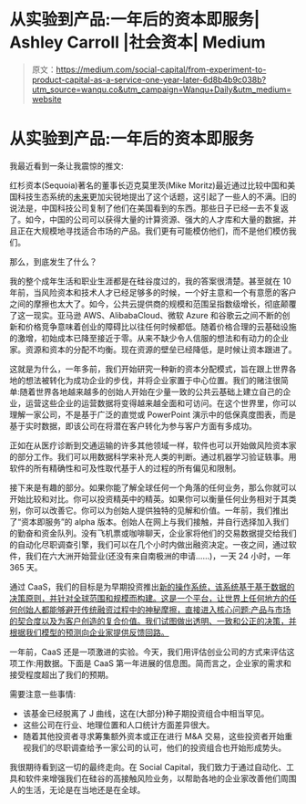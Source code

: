 # 从实验到产品:一年后的资本即服务| Ashley Carroll |社会资本| Medium

> 原文：<https://medium.com/social-capital/from-experiment-to-product-capital-as-a-service-one-year-later-6d8b4b9c038b?utm_source=wanqu.co&utm_campaign=Wanqu+Daily&utm_medium=website>

# 从实验到产品:一年后的资本即服务

我最近看到一条让我震惊的推文:



红杉资本(Sequoia)著名的董事长迈克莫里茨(Mike Moritz)最近通过比较中国和美国科技生态系统的[未来](https://www.ft.com/content/42daca9e-facc-11e7-9bfc-052cbba03425)更加尖锐地提出了这个话题，这引起了一些人的不满。旧的说法是，中国科技公司复制了他们在美国看到的东西。那些日子已经一去不复返了。如今，中国的公司可以获得大量的计算资源、强大的人才库和大量的数据，并且正在大规模地寻找适合市场的产品。我们更有可能模仿他们，而不是他们模仿我们。

那么，到底发生了什么？

我的整个成年生活和职业生涯都是在硅谷度过的，我的答案很清楚。甚至就在 10 年前，当风险资本和技术人才已经足够多的时候，一个好主意和一个有意愿的客户之间的摩擦也太大了。如今，公共云提供商的规模和范围呈指数级增长，彻底颠覆了这一现实。亚马逊 AWS、AlibabaCloud、微软 Azure 和谷歌云之间不断的创新和价格竞争意味着创业的障碍比以往任何时候都低。随着价格合理的云基础设施的激增，初始成本已降至接近于零。从来不缺少令人信服的想法和有动力的企业家。资源和资本的分配不均衡。现在资源的壁垒已经降低，是时候让资本跟进了。

这就是为什么，一年多前，我们开始研究一种新的资本分配模式，旨在跟上世界各地的想法被转化为成功企业的步伐，并将企业家置于中心位置。我们的赌注很简单:随着世界各地越来越多的创始人开始在少量一致的公共云基础上建立自己的企业，运营这些企业的运营数据将变得越来越全面和可访问。在这个世界里，你可以理解一家公司，不是基于广泛的直觉或 PowerPoint 演示中的低保真度图表，而是基于实时数据，即该公司在将潜在客户转化为参与客户方面有多成功。

正如在从医疗诊断到交通运输的许多其他领域一样，软件也可以开始做风险资本家的部分工作。我们可以用数据科学来补充人类的判断。通过机器学习验证轶事。用软件的所有精确性和可及性取代基于人的过程的所有偏见和限制。

接下来是有趣的部分。如果你能了解全球任何一个角落的任何业务，那么你就可以开始比较和对比。你可以投资精英中的精英。如果你可以衡量任何业务相对于其类别，你可以改善它。你可以为创始人提供独特的见解和价值。一年前，我们推出了“资本即服务”的 alpha 版本。创始人在网上与我们接触，并自行选择加入我们的勤奋和资金队列。没有飞机票或咖啡聊天，企业家将他们的交易数据提交给我们的自动化尽职调查引擎，我们可以在几个小时内做出融资决定。一夜之间，通过软件，我们在六大洲开始营业(还没有来自南极洲的申请……)，一天 24 小时，一年 365 天。

通过 CaaS，我们的目标是为早期投资推出[新的操作系统，该系统基于基于数据的决策原则，并针对全球范围和规模而构建。这是一个平台，让世界上任何地方的任何创始人都能够避开传统融资过程中的神秘摩擦，直接进入核心问题:产品与市场的契合度以及为客户创造的复合价值。我们试图做出透明、一致和公正的决策，并根据我们模型的预测向企业家提供反馈回路。](/social-capital/capital-as-a-service-a-new-operating-system-for-early-stage-investing-6d001416c0df)

一年前，CaaS 还是一项激进的实验。今天，我们用评估创业公司的方式来评估这项工作:用数据。下面是 CaaS 第一年进展的信息图。简而言之，企业家的需求和接受程度超出了我们的预期。



需要注意一些事情:

*   该基金已经脱离了 J 曲线，这在(大部分)种子期投资组合中相当罕见。
*   这些公司在行业、地理位置和人口统计方面差异很大。
*   随着其他投资者寻求筹集额外资本或正在进行 M&A 交易，这些投资者开始重视我们的尽职调查给予一家公司的认可，他们的投资组合也开始形成势头。

我很期待看到这一切的最终走向。在 Social Capital，我们致力于通过自动化、工具和软件来增强我们在硅谷的高接触风险业务，以帮助各地的企业家改善他们周围人的生活，无论是在当地还是在全球。



